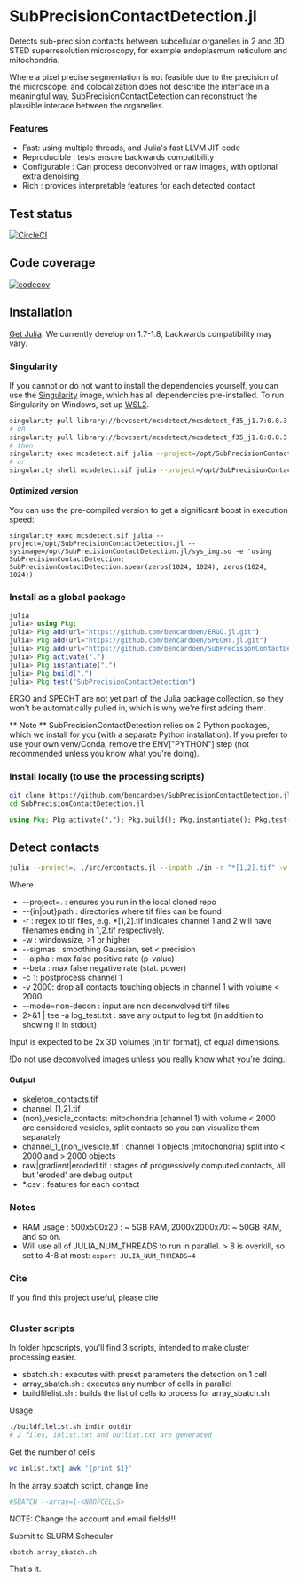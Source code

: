 # SubPrecisionContactDetection.jl

Detects sub-precision contacts between subcellular organelles in 2 and 3D STED
superresolution microscopy, for example endoplasmum reticulum and mitochondria.

Where a pixel precise segmentation is not feasible due to the precision of the microscope, and colocalization does not describe the interface in a meaningful way, SubPrecisionContactDetection can reconstruct the plausible interace between the organelles.

### Features
- Fast: using multiple threads, and Julia's fast LLVM JIT code
- Reproducible : tests ensure backwards compatibility
- Configurable : Can process deconvolved or raw images, with optional extra denoising
- Rich : provides interpretable features for each detected contact

## Test status
[![CircleCI](https://circleci.com/gh/bencardoen/SubPrecisionContactDetection.jl/tree/main.svg?style=svg&circle-token=8f7bfd5e06262a0eb9003884e1b543dadbbd0e53)](https://circleci.com/gh/bencardoen/SubPrecisionContactDetection.jl/tree/main)

## Code coverage
[![codecov](https://codecov.io/gh/bencardoen/SubPrecisionContactDetection.jl/branch/main/graph/badge.svg?token=V7DB0LTIGI)](https://codecov.io/gh/bencardoen/SubPrecisionContactDetection.jl)

## Installation
[Get Julia](https://julialang.org/).
We currently develop on 1.7-1.8, backwards compatibility may vary.

### Singularity
If you cannot or do not want to install the dependencies yourself, you can use the [Singularity](https://duckduckgo.com/?t=ffab&q=singularity+ce+docs&ia=web) image, which has all dependencies pre-installed.
To run Singularity on Windows, set up [WSL2](https://www.blopig.com/blog/2021/09/using-singularity-on-windows-with-wsl2/).
```bash
singularity pull library://bcvcsert/mcsdetect/mcsdetect_f35_j1.7:0.0.3
# OR
singularity pull library://bcvcsert/mcsdetect/mcsdetect_f35_j1.6:0.0.3
# then
singularity exec mcsdetect.sif julia --project=/opt/SubPrecisionContactDetection.jl -e 'your code'
# or
singularity shell mcsdetect.sif julia --project=/opt/SubPrecisionContactDetection.jl # Interactive
```
#### Optimized version
You can use the pre-compiled version to get a significant boost in execution speed:
```
singularity exec mcsdetect.sif julia --project=/opt/SubPrecisionContactDetection.jl --sysimage=/opt/SubPrecisionContactDetection.jl/sys_img.so -e 'using SubPrecisionContactDetection; SubPrecisionContactDetection.spear(zeros(1024, 1024), zeros(1024, 1024))'
```

### Install as a global package
```julia
julia
julia> using Pkg;
julia> Pkg.add(url="https://github.com/bencardoen/ERGO.jl.git")
julia> Pkg.add(url="https://github.com/bencardoen/SPECHT.jl.git")
julia> Pkg.add(url="https://github.com/bencardoen/SubPrecisionContactDetection.jl.git")
julia> Pkg.activate(".")
julia> Pkg.instantiate(".")
julia> Pkg.build(".")
julia> Pkg.test("SubPrecisionContactDetection")
```
ERGO and SPECHT are not yet part of the Julia package collection, so they won't be automatically pulled in, which is why we're first adding them.

** Note ** SubPrecisionContactDetection relies on 2 Python packages, which we install for you (with a separate Python installation). If you prefer to use your own venv/Conda, remove the ENV["PYTHON"] step (not recommended unless you know what you're doing).

### Install locally (to use the processing scripts)
```bash
git clone https://github.com/bencardoen/SubPrecisionContactDetection.jl.git
cd SubPrecisionContactDetection.jl
```
```julia
using Pkg; Pkg.activate("."); Pkg.build(); Pkg.instantiate(); Pkg.test();
```

## Detect contacts
```bash
julia --project=. ./src/ercontacts.jl --inpath ./in -r "*[1,2].tif" -w 2 --sigmas 2.5-2.5-1.5 --outpath  ./out --alpha 0.01 --beta 0.01 -c 1 -v 2000 --mode=non-decon 2>&1 | tee -a log_test.txt
```
Where

* --project=. : ensures you run in the local cloned repo
* --{in|out}path : directories where tif files can be found
* -r : regex to tif files, e.g. *[1,2].tif indicates channel 1 and 2 will have filenames ending in 1,2.tif respectively.
* -w : windowsize, >1 or higher
* --sigmas : smoothing Gaussian, set < precision
* --alpha : max false positive rate (p-value)
* --beta : max false negative rate (stat. power)
* -c 1: postprocess channel 1
* -v 2000: drop all contacts touching objects in channel 1 with volume < 2000
* --mode=non-decon : input are non deconvolved tiff files
* 2>&1 | tee -a log_test.txt : save any output to log.txt (in addition to showing it in stdout)

Input is expected to be 2x 3D volumes (in tif format), of equal dimensions.

!Do not use deconvolved images unless you really know what you're doing.!

#### Output
- skeleton_contacts.tif
- channel_[1,2].tif
- (non)_vesicle_contacts: mitochondria (channel 1) with volume < 2000 are considered vesicles, split contacts so you can visualize them separately
- channel_1_(non_)vesicle.tif : channel 1 objects (mitochondria) split into < 2000 and > 2000 objects
- raw|gradient|eroded.tif : stages of progressively computed contacts, all but 'eroded' are debug output
- *.csv : features for each contact

### Notes
- RAM usage : 500x500x20 : ~ 5GB RAM, 2000x2000x70: ~ 50GB RAM, and so on.
- Will use all of JULIA_NUM_THREADS to run in parallel. > 8 is overkill, so set to 4-8 at most: ```export JULIA_NUM_THREADS=4```

### Cite
If you find this project useful, please cite
```bibtex
```

### Cluster scripts
In folder hpcscripts, you'll find 3 scripts, intended to make cluster processing easier.
* sbatch.sh : executes with preset parameters the detection on 1 cell
* array_sbatch.sh : executes any number of cells in parallel
* buildfilelist.sh : builds the list of cells to process for array_sbatch.sh

Usage
```bash
./buildfilelist.sh indir outdir
# 2 files, inlist.txt and outlist.txt are generated
```

Get the number of cells
```bash
wc inlist.txt| awk '{print $1}'
```
In the array_sbatch script, change line
```bash
#SBATCH --array=1-<NROFCELLS>
```
NOTE: Change the account and email fields!!!

Submit to SLURM Scheduler
```
sbatch array_sbatch.sh
```
That's it.

